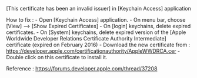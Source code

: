 [This certificate has been an invalid issuer] in [Keychain Access] application

How to fix : 
	- Open [Keychain Access] application.
	- On menu bar, choose [View] --> [Show Expired Certificates]
	- On [login] keychains, delete expired certificates.
	- On [System] keychains, delete expired version of the [Apple Worldwide Developer Relations Certificate Authority Intermediate] certificate (expired on February 2016)
	- Download the new certificate from : https://developer.apple.com/certificationauthority/AppleWWDRCA.cer
	- Double click on this certificate to install it.

Reference : 
https://forums.developer.apple.com/thread/37208